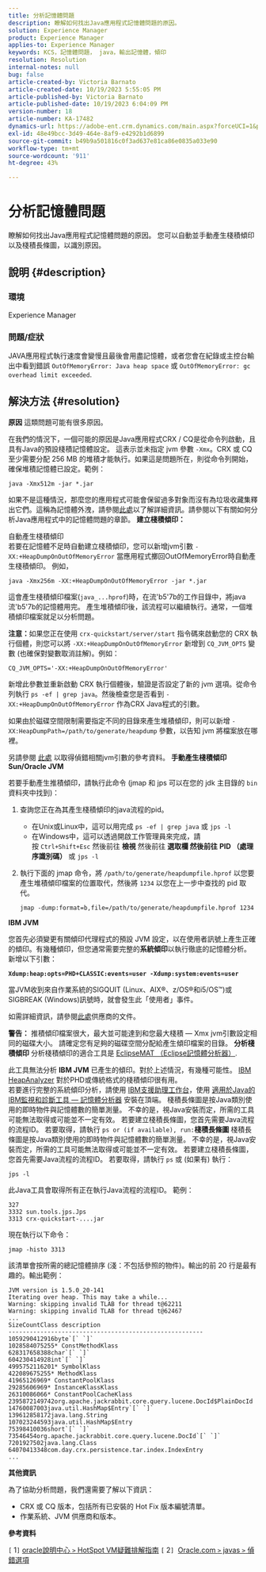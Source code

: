 ```yaml
---
title: 分析記憶體問題
description: 瞭解如何找出Java應用程式記憶體問題的原因。
solution: Experience Manager
product: Experience Manager
applies-to: Experience Manager
keywords: KCS，記憶體問題， java，輸出記憶體，傾印
resolution: Resolution
internal-notes: null
bug: false
article-created-by: Victoria Barnato
article-created-date: 10/19/2023 5:55:05 PM
article-published-by: Victoria Barnato
article-published-date: 10/19/2023 6:04:09 PM
version-number: 18
article-number: KA-17482
dynamics-url: https://adobe-ent.crm.dynamics.com/main.aspx?forceUCI=1&pagetype=entityrecord&etn=knowledgearticle&id=9b3b26a0-a86e-ee11-8df0-6045bd006793
exl-id: 48e49bcc-3d49-464e-8af9-e4292b1d6899
source-git-commit: b49b9a501816c0f3ad637e81ca86e0835a033e90
workflow-type: tm+mt
source-wordcount: '911'
ht-degree: 43%

---
```


# 分析記憶體問題


瞭解如何找出Java應用程式記憶體問題的原因。 您可以自動並手動產生棧積傾印以及棧積長條圖，以識別原因。

## 說明 {#description}


### <b>環境</b>

Experience Manager



### <b>問題/症狀</b>

JAVA應用程式執行速度會變慢且最後會用盡記憶體，或者您會在紀錄或主控台輸出中看到錯誤 `OutOfMemoryError: Java heap space` 或 `OutOfMemoryError: gc overhead limit exceeded`.


## 解決方法 {#resolution}

<b>原因</b>
這類問題可能有很多原因。

在我們的情況下，一個可能的原因是Java應用程式CRX / CQ是從命令列啟動，且具有Java的預設棧積記憶體設定。 這表示並未指定 jvm 參數 `-Xmx`。CRX 或 CQ 至少需要分配 256 MB 的堆積才能執行。如果這是問題所在，則從命令列開始，確保堆積記憶體已設定。範例：


```
java -Xmx512m -jar *.jar
```


如果不是這種情況，那麼您的應用程式可能會保留過多對象而沒有為垃圾收藏集釋出它們。這稱為記憶體外洩，請參閱[此處](https://docs.oracle.com/javase/7/docs/webnotes/tsg/TSG-VM/html/memleaks.html)以了解詳細資訊。請參閱以下有關如何分析Java應用程式中的記憶體問題的章節。
<b>建立棧積傾印：</b>

自動產生棧積傾印<br>
若要在記憶體不足時自動建立棧積傾印，您可以新增jvm引數 `-XX:+HeapDumpOnOutOfMemoryError` 當應用程式擲回OutOfMemoryError時自動產生棧積傾印。 例如，


```
java -Xmx256m -XX:+HeapDumpOnOutOfMemoryError -jar *.jar
```


這會產生棧積傾印檔案(`java_...hprof`)時，在流&#39;b5&#39;7b的工作目錄中，將java流&#39;b5&#39;7b的記憶體用完。 產生堆積傾印後，該流程可以繼續執行。通常，一個堆積傾印檔案就足以分析問題。

<b>注意：</b>如果您正在使用 `crx-quickstart/server/start` 指令碼來啟動您的 CRX 執行個體，則您可以將 `-XX:+HeapDumpOnOutOfMemoryError` 新增到 `CQ_JVM_OPTS` 變數 (也確保對變數取消註解)。例如：


```
CQ_JVM_OPTS='-XX:+HeapDumpOnOutOfMemoryError'
```


新增此參數並重新啟動 CRX 執行個體後，驗證是否設定了新的 jvm 選項。從命令列執行 `ps -ef | grep java`。然後檢查您是否看到 `-XX:+HeapDumpOnOutOfMemoryError` 作為CRX Java程式的引數。

如果由於磁碟空間限制需要指定不同的目錄來產生堆積傾印，則可以新增 `-XX:HeapDumpPath=/path/to/generate/heapdump` 參數，以告知 jvm 將檔案放在哪裡。

另請參閱 [此處](https://www.oracle.com/java/technologies/javase/vmoptions-jsp.html#DebuggingOptions) 以取得偵錯相關jvm引數的參考資料。
<b>手動產生棧積傾印</b>
<b>Sun/Oracle JVM</b>

若要手動產生推積傾印，請執行此命令 (jmap 和 jps 可以在您的 jdk 主目錄的 `bin` 資料夾中找到)：

1. 查詢您正在為其產生棧積傾印的java流程的pid。
   - 在Unix或Linux中，這可以用完成 `ps -ef | grep java` 或 `jps -l`
   - 在Windows中，這可以透過開啟工作管理員來完成，請按 `Ctrl+Shift+Esc` 然後前往 <b>檢視</b> 然後前往 <b>選取欄 </b><b>然後前往</b> <b>PID （處理序識別碼）</b> 或 `jps -l`
2. 執行下面的 jmap 命令，將 `/path/to/generate/heapdumpfile.hprof` 以您要產生堆積傾印檔案的位置取代，然後將 `1234` 以您在上一步中查找的 pid 取代。

   ```
   jmap -dump:format=b,file=/path/to/generate/heapdumpfile.hprof 1234
   ```


<b>IBM JVM</b>

您首先必須變更有關傾印代理程式的預設 JVM 設定，以在使用者訊號上產生正確的傾印。有幾種傾印，但您通常需要完整的<b>系統傾印</b>以執行徹底的記憶體分析。 新增以下引數：

<b>`Xdump:heap:opts=PHD+CLASSIC:events=user -Xdump:system:events=user`</b>

當JVM收到來自作業系統的SIGQUIT (Linux、AIX®、z/OS®和i5/OS™)或SIGBREAK (Windows)訊號時，就會發生此「使用者」事件。

如需詳細資訊，請參閱[此處](https://www.ibm.com/docs/en/sdk-java-technology?topic=SSYKE2/earlier_releases/earlier_releases.html)供應商的文件。

<b>警告：</b> 推積傾印檔案很大，最大並可能達到和您最大棧積 — Xmx jvm引數設定相同的磁碟大小。 請確定您有足夠的磁碟空間分配給產生傾印檔案的目錄。
<b>分析棧積傾印</b>
分析棧積傾印的適合工具是 [EclipseMAT （Eclipse記憶體分析器）](https://www.eclipse.org/mat/).

此工具無法分析 <b>IBM JVM</b> 已產生的傾印。對於上述情況，有幾種可能性。 [IBM HeapAnalyzer](https://www.ibm.com/support/pages/ibm-heapanalyzer) 對於PHD或傳統格式的棧積傾印很有用。
<br>若要進行完整的系統傾印分析，請使用 [IBM支援助理工作台](https://www.ibm.com/support/pages/node/718131)，使用 [適用於Java的IBM監視和診斷工具 — 記憶體分析器](https://www.ibm.com/docs/en/ztpf/2019?topic=tools-memory-analyzer) 安裝在頂端。 棧積長條圖是按Java類別使用的即時物件與記憶體數的簡單測量。 不幸的是，視Java安裝而定，所需的工具可能無法取得或可能並不一定有效。 若要建立棧積長條圖，您首先需要Java流程的流程ID。 若要取得，請執行 `ps or (if available), run:`<b>棧積長條圖</b>
棧積長條圖是按Java類別使用的即時物件與記憶體數的簡單測量。 不幸的是，視Java安裝而定，所需的工具可能無法取得或可能並不一定有效。 若要建立棧積長條圖，您首先需要Java流程的流程ID。 若要取得，請執行 `ps` 或 (如果有) 執行：


```
jps -l
```


此Java工具會取得所有正在執行Java流程的流程ID。 範例：


```
327 
3332 sun.tools.jps.Jps
3313 crx-quickstart-....jar
```


現在執行以下命令：


```
jmap -histo 3313
```


該清單會按所需的總記憶體排序 (淺：不包括參照的物件)。輸出的前 20 行是最有趣的。輸出範例：


```
JVM version is 1.5.0_20-141
Iterating over heap. This may take a while...
Warning: skipping invalid TLAB for thread t@62211
Warning: skipping invalid TLAB for thread t@62467
...
SizeCountClass description
-------------------------------------------------------
1059290412916byte`[` `]` 
1028584075255* ConstMethodKlass
628317658388char`[` `]` 
604230414928int`[` `]` 
4995752116201* SymbolKlass
422089675255* MethodKlass
41965126969* ConstantPoolKlass
29285606969* InstanceKlassKlass
26310086066* ConstantPoolCacheKlass
2395872149742org.apache.jackrabbit.core.query.lucene.DocId$PlainDocId
14760087003java.util.HashMap$Entry`[` `]` 
139612858172java.lang.String
107023244593java.util.HashMap$Entry
75398410036short`[` `]` 
73546454org.apache.jackrabbit.core.query.lucene.DocId`[` `]` 
7201927502java.lang.Class
64070413348com.day.crx.persistence.tar.index.IndexEntry
...
```


<b>其他資訊</b>

為了協助分析問題，我們還需要了解以下資訊：

- CRX 或 CQ 版本，包括所有已安裝的 Hot Fix 版本編號清單。
- 作業系統、JVM 供應商和版本。


<b>參考資料</b>

`[` 1`]`  [oracle說明中心 `>`  HotSpot VM疑難排解指南](https://docs.oracle.com/javase/7/docs/webnotes/tsg/TSG-VM/html/memleaks.html)
`[` 2`]`  [Oracle.com `>`  javas `>`  偵錯選項](https://www.oracle.com/java/technologies/javase/vmoptions-jsp.html#DebuggingOptions)
